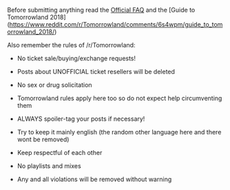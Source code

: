 Before submitting anything read the [Official FAQ](http://www.tomorrowland.com/en/faq/frequently-asked-questions-0) and the [Guide to Tomorrowland 2018] (https://www.reddit.com/r/Tomorrowland/comments/6s4wpm/guide_to_tomorrowland_2018/)

Also remember the rules of /r/Tomorrowland:  
* No ticket sale/buying/exchange requests!

* Posts about UNOFFICIAL ticket resellers will be deleted

* No sex or drug solicitation

* Tomorrowland rules apply here too so do not expect help circumventing them

* ALWAYS spoiler-tag your posts if necessary!

* Try to keep it mainly english (the random other language here and there wont be removed)

* Keep respectful of each other

* No playlists and mixes

* Any and all violations will be removed without warning
